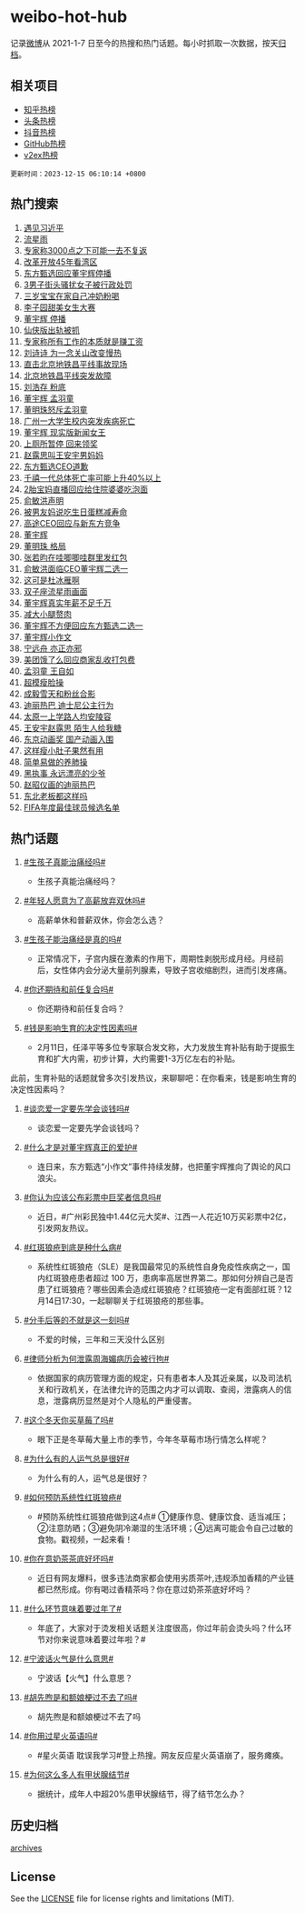 # weibo-hot-hub

记录[微博](https://www.weibo.com)从 2021-1-7 日至今的热搜和热门话题。每小时抓取一次数据，按天[归档](archives)。

## 相关项目

- [知乎热榜](https://github.com/lonnyzhang423/zhihu-hot-hub)
- [头条热榜](https://github.com/lonnyzhang423/toutiao-hot-hub)
- [抖音热榜](https://github.com/lonnyzhang423/douyin-hot-hub)
- [GitHub热榜](https://github.com/lonnyzhang423/github-hot-hub)
- [v2ex热榜](https://github.com/lonnyzhang423/v2ex-hot-hub)


`更新时间：2023-12-15 06:10:14 +0800`

## 热门搜索

1. [遇见习近平](https://m.weibo.cn/search?containerid=100103type%3D1%26t%3D10%26q%3D%23%E9%81%87%E8%A7%81%E4%B9%A0%E8%BF%91%E5%B9%B3%23&stream_entry_id=51&isnewpage=1&extparam=seat%3D1%26dgr%3D0%26q%3D%2523%25E9%2581%2587%25E8%25A7%2581%25E4%25B9%25A0%25E8%25BF%2591%25E5%25B9%25B3%2523%26filter_type%3Drealtimehot%26c_type%3D51%26pos%3D0%26cate%3D10103%26stream_entry_id%3D51%26display_time%3D1702591812%26pre_seqid%3D1702591812713016535214)
1. [流星雨](https://m.weibo.cn/search?containerid=100103type%3D1%26t%3D10%26q%3D%E6%B5%81%E6%98%9F%E9%9B%A8&stream_entry_id=31&isnewpage=1&extparam=seat%3D1%26filter_type%3Drealtimehot%26c_type%3D31%26band_rank%3D1%26cate%3D5001%26realpos%3D1%26flag%3D16%26dgr%3D0%26pos%3D0%26q%3D%25E6%25B5%2581%25E6%2598%259F%25E9%259B%25A8%26lcate%3D5001%26stream_entry_id%3D31%26display_time%3D1702591812%26pre_seqid%3D1702591812713016535214)
1. [专家称3000点之下可能一去不复返](https://m.weibo.cn/search?containerid=100103type%3D1%26t%3D10%26q%3D%23%E4%B8%93%E5%AE%B6%E7%A7%B03000%E7%82%B9%E4%B9%8B%E4%B8%8B%E5%8F%AF%E8%83%BD%E4%B8%80%E5%8E%BB%E4%B8%8D%E5%A4%8D%E8%BF%94%23&stream_entry_id=31&isnewpage=1&extparam=seat%3D1%26filter_type%3Drealtimehot%26c_type%3D31%26band_rank%3D2%26cate%3D5001%26realpos%3D2%26flag%3D2%26dgr%3D0%26pos%3D1%26q%3D%2523%25E4%25B8%2593%25E5%25AE%25B6%25E7%25A7%25B03000%25E7%2582%25B9%25E4%25B9%258B%25E4%25B8%258B%25E5%258F%25AF%25E8%2583%25BD%25E4%25B8%2580%25E5%258E%25BB%25E4%25B8%258D%25E5%25A4%258D%25E8%25BF%2594%2523%26lcate%3D5001%26stream_entry_id%3D31%26display_time%3D1702591812%26pre_seqid%3D1702591812713016535214)
1. [改革开放45年看湾区](https://m.weibo.cn/search?containerid=100103type%3D1%26t%3D10%26q%3D%23%E6%94%B9%E9%9D%A9%E5%BC%80%E6%94%BE45%E5%B9%B4%E7%9C%8B%E6%B9%BE%E5%8C%BA%23&stream_entry_id=31&isnewpage=1&extparam=seat%3D1%26filter_type%3Drealtimehot%26c_type%3D31%26band_rank%3D3%26cate%3D5001%26realpos%3D3%26flag%3D0%26dgr%3D0%26pos%3D2%26q%3D%2523%25E6%2594%25B9%25E9%259D%25A9%25E5%25BC%2580%25E6%2594%25BE45%25E5%25B9%25B4%25E7%259C%258B%25E6%25B9%25BE%25E5%258C%25BA%2523%26lcate%3D5001%26stream_entry_id%3D31%26display_time%3D1702591812%26pre_seqid%3D1702591812713016535214)
1. [东方甄选回应董宇辉停播](https://m.weibo.cn/search?containerid=100103type%3D1%26t%3D10%26q%3D%23%E4%B8%9C%E6%96%B9%E7%94%84%E9%80%89%E5%9B%9E%E5%BA%94%E8%91%A3%E5%AE%87%E8%BE%89%E5%81%9C%E6%92%AD%23&stream_entry_id=31&isnewpage=1&extparam=seat%3D1%26filter_type%3Drealtimehot%26c_type%3D31%26band_rank%3D4%26cate%3D5001%26realpos%3D4%26flag%3D2%26dgr%3D0%26pos%3D3%26q%3D%2523%25E4%25B8%259C%25E6%2596%25B9%25E7%2594%2584%25E9%2580%2589%25E5%259B%259E%25E5%25BA%2594%25E8%2591%25A3%25E5%25AE%2587%25E8%25BE%2589%25E5%2581%259C%25E6%2592%25AD%2523%26lcate%3D5001%26stream_entry_id%3D31%26display_time%3D1702591812%26pre_seqid%3D1702591812713016535214)
1. [3男子街头骚扰女子被行政处罚](https://m.weibo.cn/search?containerid=100103type%3D1%26t%3D10%26q%3D%233%E7%94%B7%E5%AD%90%E8%A1%97%E5%A4%B4%E9%AA%9A%E6%89%B0%E5%A5%B3%E5%AD%90%E8%A2%AB%E8%A1%8C%E6%94%BF%E5%A4%84%E7%BD%9A%23&stream_entry_id=31&isnewpage=1&extparam=seat%3D1%26filter_type%3Drealtimehot%26c_type%3D31%26band_rank%3D5%26cate%3D5001%26realpos%3D5%26flag%3D0%26dgr%3D0%26pos%3D4%26q%3D%25233%25E7%2594%25B7%25E5%25AD%2590%25E8%25A1%2597%25E5%25A4%25B4%25E9%25AA%259A%25E6%2589%25B0%25E5%25A5%25B3%25E5%25AD%2590%25E8%25A2%25AB%25E8%25A1%258C%25E6%2594%25BF%25E5%25A4%2584%25E7%25BD%259A%2523%26lcate%3D5001%26stream_entry_id%3D31%26display_time%3D1702591812%26pre_seqid%3D1702591812713016535214)
1. [三岁宝宝在家自己冲奶粉喝](https://m.weibo.cn/search?containerid=100103type%3D1%26t%3D10%26q%3D%23%E4%B8%89%E5%B2%81%E5%AE%9D%E5%AE%9D%E5%9C%A8%E5%AE%B6%E8%87%AA%E5%B7%B1%E5%86%B2%E5%A5%B6%E7%B2%89%E5%96%9D%23&stream_entry_id=31&isnewpage=1&extparam=seat%3D1%26filter_type%3Drealtimehot%26c_type%3D31%26band_rank%3D6%26cate%3D5001%26realpos%3D6%26flag%3D32768%26dgr%3D0%26pos%3D5%26q%3D%2523%25E4%25B8%2589%25E5%25B2%2581%25E5%25AE%259D%25E5%25AE%259D%25E5%259C%25A8%25E5%25AE%25B6%25E8%2587%25AA%25E5%25B7%25B1%25E5%2586%25B2%25E5%25A5%25B6%25E7%25B2%2589%25E5%2596%259D%2523%26lcate%3D5001%26stream_entry_id%3D31%26display_time%3D1702591812%26pre_seqid%3D1702591812713016535214)
1. [李子园甜美女生大赛](https://m.weibo.cn/search?containerid=100103type%3D1%26t%3D10%26q%3D%23%E6%9D%8E%E5%AD%90%E5%9B%AD%E7%94%9C%E7%BE%8E%E5%A5%B3%E7%94%9F%E5%A4%A7%E8%B5%9B%23&stream_entry_id=31&isnewpage=1&extparam=seat%3D1%26filter_type%3Drealtimehot%26c_type%3D31%26band_rank%3D7%26cate%3D5001%26adid%3D214383%26is_ad_pos%3D1%26pos%3D6%26dgr%3D0%26q%3D%2523%25E6%259D%258E%25E5%25AD%2590%25E5%259B%25AD%25E7%2594%259C%25E7%25BE%258E%25E5%25A5%25B3%25E7%2594%259F%25E5%25A4%25A7%25E8%25B5%259B%2523%26topic_ad%3D1%26lcate%3D5001%26stream_entry_id%3D31%26display_time%3D1702591812%26pre_seqid%3D1702591812713016535214)
1. [董宇辉 停播](https://m.weibo.cn/search?containerid=100103type%3D1%26t%3D10%26q%3D%E8%91%A3%E5%AE%87%E8%BE%89+%E5%81%9C%E6%92%AD&stream_entry_id=31&isnewpage=1&extparam=seat%3D1%26filter_type%3Drealtimehot%26c_type%3D31%26band_rank%3D7%26cate%3D5001%26realpos%3D7%26flag%3D16%26dgr%3D0%26pos%3D7%26q%3D%25E8%2591%25A3%25E5%25AE%2587%25E8%25BE%2589%2520%25E5%2581%259C%25E6%2592%25AD%26lcate%3D5001%26stream_entry_id%3D31%26display_time%3D1702591812%26pre_seqid%3D1702591812713016535214)
1. [仙侠版出轨被抓](https://m.weibo.cn/search?containerid=100103type%3D1%26t%3D10%26q%3D%E4%BB%99%E4%BE%A0%E7%89%88%E5%87%BA%E8%BD%A8%E8%A2%AB%E6%8A%93&stream_entry_id=31&isnewpage=1&extparam=seat%3D1%26filter_type%3Drealtimehot%26c_type%3D31%26band_rank%3D8%26cate%3D5001%26realpos%3D8%26flag%3D2%26dgr%3D0%26pos%3D8%26q%3D%25E4%25BB%2599%25E4%25BE%25A0%25E7%2589%2588%25E5%2587%25BA%25E8%25BD%25A8%25E8%25A2%25AB%25E6%258A%2593%26lcate%3D5001%26stream_entry_id%3D31%26display_time%3D1702591812%26pre_seqid%3D1702591812713016535214)
1. [专家称所有工作的本质就是赚工资](https://m.weibo.cn/search?containerid=100103type%3D1%26t%3D10%26q%3D%23%E4%B8%93%E5%AE%B6%E7%A7%B0%E6%89%80%E6%9C%89%E5%B7%A5%E4%BD%9C%E7%9A%84%E6%9C%AC%E8%B4%A8%E5%B0%B1%E6%98%AF%E8%B5%9A%E5%B7%A5%E8%B5%84%23&stream_entry_id=31&isnewpage=1&extparam=seat%3D1%26filter_type%3Drealtimehot%26c_type%3D31%26band_rank%3D9%26cate%3D5001%26realpos%3D9%26flag%3D0%26dgr%3D0%26pos%3D9%26q%3D%2523%25E4%25B8%2593%25E5%25AE%25B6%25E7%25A7%25B0%25E6%2589%2580%25E6%259C%2589%25E5%25B7%25A5%25E4%25BD%259C%25E7%259A%2584%25E6%259C%25AC%25E8%25B4%25A8%25E5%25B0%25B1%25E6%2598%25AF%25E8%25B5%259A%25E5%25B7%25A5%25E8%25B5%2584%2523%26lcate%3D5001%26stream_entry_id%3D31%26display_time%3D1702591812%26pre_seqid%3D1702591812713016535214)
1. [刘诗诗 为一念关山改变慢热](https://m.weibo.cn/search?containerid=100103type%3D1%26t%3D10%26q%3D%E5%88%98%E8%AF%97%E8%AF%97+%E4%B8%BA%E4%B8%80%E5%BF%B5%E5%85%B3%E5%B1%B1%E6%94%B9%E5%8F%98%E6%85%A2%E7%83%AD&stream_entry_id=31&isnewpage=1&extparam=seat%3D1%26filter_type%3Drealtimehot%26c_type%3D31%26band_rank%3D10%26cate%3D5001%26realpos%3D10%26flag%3D0%26dgr%3D0%26pos%3D10%26q%3D%25E5%2588%2598%25E8%25AF%2597%25E8%25AF%2597%2520%25E4%25B8%25BA%25E4%25B8%2580%25E5%25BF%25B5%25E5%2585%25B3%25E5%25B1%25B1%25E6%2594%25B9%25E5%258F%2598%25E6%2585%25A2%25E7%2583%25AD%26lcate%3D5001%26stream_entry_id%3D31%26display_time%3D1702591812%26pre_seqid%3D1702591812713016535214)
1. [直击北京地铁昌平线事故现场](https://m.weibo.cn/search?containerid=100103type%3D1%26t%3D10%26q%3D%23%E7%9B%B4%E5%87%BB%E5%8C%97%E4%BA%AC%E5%9C%B0%E9%93%81%E6%98%8C%E5%B9%B3%E7%BA%BF%E4%BA%8B%E6%95%85%E7%8E%B0%E5%9C%BA%23&stream_entry_id=31&isnewpage=1&extparam=seat%3D1%26filter_type%3Drealtimehot%26c_type%3D31%26band_rank%3D11%26cate%3D5001%26realpos%3D11%26flag%3D2%26dgr%3D0%26pos%3D11%26q%3D%2523%25E7%259B%25B4%25E5%2587%25BB%25E5%258C%2597%25E4%25BA%25AC%25E5%259C%25B0%25E9%2593%2581%25E6%2598%258C%25E5%25B9%25B3%25E7%25BA%25BF%25E4%25BA%258B%25E6%2595%2585%25E7%258E%25B0%25E5%259C%25BA%2523%26lcate%3D5001%26stream_entry_id%3D31%26display_time%3D1702591812%26pre_seqid%3D1702591812713016535214)
1. [北京地铁昌平线突发故障](https://m.weibo.cn/search?containerid=100103type%3D1%26t%3D10%26q%3D%23%E5%8C%97%E4%BA%AC%E5%9C%B0%E9%93%81%E6%98%8C%E5%B9%B3%E7%BA%BF%E7%AA%81%E5%8F%91%E6%95%85%E9%9A%9C%23&stream_entry_id=31&isnewpage=1&extparam=seat%3D1%26filter_type%3Drealtimehot%26c_type%3D31%26band_rank%3D12%26cate%3D5001%26realpos%3D12%26flag%3D0%26dgr%3D0%26pos%3D12%26q%3D%2523%25E5%258C%2597%25E4%25BA%25AC%25E5%259C%25B0%25E9%2593%2581%25E6%2598%258C%25E5%25B9%25B3%25E7%25BA%25BF%25E7%25AA%2581%25E5%258F%2591%25E6%2595%2585%25E9%259A%259C%2523%26lcate%3D5001%26stream_entry_id%3D31%26display_time%3D1702591812%26pre_seqid%3D1702591812713016535214)
1. [刘浩存 粉底](https://m.weibo.cn/search?containerid=100103type%3D1%26t%3D10%26q%3D%E5%88%98%E6%B5%A9%E5%AD%98+%E7%B2%89%E5%BA%95&stream_entry_id=31&isnewpage=1&extparam=seat%3D1%26filter_type%3Drealtimehot%26c_type%3D31%26band_rank%3D13%26cate%3D5001%26realpos%3D13%26flag%3D2%26dgr%3D0%26pos%3D13%26q%3D%25E5%2588%2598%25E6%25B5%25A9%25E5%25AD%2598%2520%25E7%25B2%2589%25E5%25BA%2595%26lcate%3D5001%26stream_entry_id%3D31%26display_time%3D1702591812%26pre_seqid%3D1702591812713016535214)
1. [董宇辉 孟羽童](https://m.weibo.cn/search?containerid=100103type%3D1%26t%3D10%26q%3D%E8%91%A3%E5%AE%87%E8%BE%89+%E5%AD%9F%E7%BE%BD%E7%AB%A5&stream_entry_id=31&isnewpage=1&extparam=seat%3D1%26filter_type%3Drealtimehot%26c_type%3D31%26band_rank%3D14%26cate%3D5001%26realpos%3D14%26flag%3D2%26dgr%3D0%26pos%3D14%26q%3D%25E8%2591%25A3%25E5%25AE%2587%25E8%25BE%2589%2520%25E5%25AD%259F%25E7%25BE%25BD%25E7%25AB%25A5%26lcate%3D5001%26stream_entry_id%3D31%26display_time%3D1702591812%26pre_seqid%3D1702591812713016535214)
1. [董明珠怒斥孟羽童](https://m.weibo.cn/search?containerid=100103type%3D1%26t%3D10%26q%3D%23%E8%91%A3%E6%98%8E%E7%8F%A0%E6%80%92%E6%96%A5%E5%AD%9F%E7%BE%BD%E7%AB%A5%23&stream_entry_id=31&isnewpage=1&extparam=seat%3D1%26filter_type%3Drealtimehot%26c_type%3D31%26band_rank%3D15%26cate%3D5001%26realpos%3D15%26flag%3D0%26dgr%3D0%26pos%3D15%26q%3D%2523%25E8%2591%25A3%25E6%2598%258E%25E7%258F%25A0%25E6%2580%2592%25E6%2596%25A5%25E5%25AD%259F%25E7%25BE%25BD%25E7%25AB%25A5%2523%26lcate%3D5001%26stream_entry_id%3D31%26display_time%3D1702591812%26pre_seqid%3D1702591812713016535214)
1. [广州一大学生校内突发疾病死亡](https://m.weibo.cn/search?containerid=100103type%3D1%26t%3D10%26q%3D%23%E5%B9%BF%E5%B7%9E%E4%B8%80%E5%A4%A7%E5%AD%A6%E7%94%9F%E6%A0%A1%E5%86%85%E7%AA%81%E5%8F%91%E7%96%BE%E7%97%85%E6%AD%BB%E4%BA%A1%23&stream_entry_id=31&isnewpage=1&extparam=seat%3D1%26filter_type%3Drealtimehot%26c_type%3D31%26band_rank%3D16%26cate%3D5001%26realpos%3D16%26flag%3D2%26dgr%3D0%26pos%3D16%26q%3D%2523%25E5%25B9%25BF%25E5%25B7%259E%25E4%25B8%2580%25E5%25A4%25A7%25E5%25AD%25A6%25E7%2594%259F%25E6%25A0%25A1%25E5%2586%2585%25E7%25AA%2581%25E5%258F%2591%25E7%2596%25BE%25E7%2597%2585%25E6%25AD%25BB%25E4%25BA%25A1%2523%26lcate%3D5001%26stream_entry_id%3D31%26display_time%3D1702591812%26pre_seqid%3D1702591812713016535214)
1. [董宇辉 现实版新闻女王](https://m.weibo.cn/search?containerid=100103type%3D1%26t%3D10%26q%3D%E8%91%A3%E5%AE%87%E8%BE%89+%E7%8E%B0%E5%AE%9E%E7%89%88%E6%96%B0%E9%97%BB%E5%A5%B3%E7%8E%8B&stream_entry_id=31&isnewpage=1&extparam=seat%3D1%26filter_type%3Drealtimehot%26c_type%3D31%26band_rank%3D17%26cate%3D5001%26realpos%3D17%26flag%3D2%26dgr%3D0%26pos%3D17%26q%3D%25E8%2591%25A3%25E5%25AE%2587%25E8%25BE%2589%2520%25E7%258E%25B0%25E5%25AE%259E%25E7%2589%2588%25E6%2596%25B0%25E9%2597%25BB%25E5%25A5%25B3%25E7%258E%258B%26lcate%3D5001%26stream_entry_id%3D31%26display_time%3D1702591812%26pre_seqid%3D1702591812713016535214)
1. [上厕所暂停 回来领奖](https://m.weibo.cn/search?containerid=100103type%3D1%26t%3D10%26q%3D%E4%B8%8A%E5%8E%95%E6%89%80%E6%9A%82%E5%81%9C+%E5%9B%9E%E6%9D%A5%E9%A2%86%E5%A5%96&stream_entry_id=31&isnewpage=1&extparam=seat%3D1%26filter_type%3Drealtimehot%26c_type%3D31%26band_rank%3D18%26cate%3D5001%26realpos%3D18%26flag%3D0%26dgr%3D0%26pos%3D18%26q%3D%25E4%25B8%258A%25E5%258E%2595%25E6%2589%2580%25E6%259A%2582%25E5%2581%259C%2520%25E5%259B%259E%25E6%259D%25A5%25E9%25A2%2586%25E5%25A5%2596%26lcate%3D5001%26stream_entry_id%3D31%26display_time%3D1702591812%26pre_seqid%3D1702591812713016535214)
1. [赵露思叫王安宇男妈妈](https://m.weibo.cn/search?containerid=100103type%3D1%26t%3D10%26q%3D%23%E8%B5%B5%E9%9C%B2%E6%80%9D%E5%8F%AB%E7%8E%8B%E5%AE%89%E5%AE%87%E7%94%B7%E5%A6%88%E5%A6%88%23&stream_entry_id=31&isnewpage=1&extparam=seat%3D1%26filter_type%3Drealtimehot%26c_type%3D31%26band_rank%3D19%26cate%3D5001%26realpos%3D19%26flag%3D2%26dgr%3D0%26pos%3D19%26q%3D%2523%25E8%25B5%25B5%25E9%259C%25B2%25E6%2580%259D%25E5%258F%25AB%25E7%258E%258B%25E5%25AE%2589%25E5%25AE%2587%25E7%2594%25B7%25E5%25A6%2588%25E5%25A6%2588%2523%26lcate%3D5001%26stream_entry_id%3D31%26display_time%3D1702591812%26pre_seqid%3D1702591812713016535214)
1. [东方甄选CEO道歉](https://m.weibo.cn/search?containerid=100103type%3D1%26t%3D10%26q%3D%23%E4%B8%9C%E6%96%B9%E7%94%84%E9%80%89CEO%E9%81%93%E6%AD%89%23&stream_entry_id=31&isnewpage=1&extparam=seat%3D1%26filter_type%3Drealtimehot%26c_type%3D31%26band_rank%3D20%26cate%3D5001%26realpos%3D20%26flag%3D0%26dgr%3D0%26pos%3D20%26q%3D%2523%25E4%25B8%259C%25E6%2596%25B9%25E7%2594%2584%25E9%2580%2589CEO%25E9%2581%2593%25E6%25AD%2589%2523%26lcate%3D5001%26stream_entry_id%3D31%26display_time%3D1702591812%26pre_seqid%3D1702591812713016535214)
1. [千禧一代总体死亡率可能上升40%以上](https://m.weibo.cn/search?containerid=100103type%3D1%26t%3D10%26q%3D%23%E5%8D%83%E7%A6%A7%E4%B8%80%E4%BB%A3%E6%80%BB%E4%BD%93%E6%AD%BB%E4%BA%A1%E7%8E%87%E5%8F%AF%E8%83%BD%E4%B8%8A%E5%8D%8740%25%E4%BB%A5%E4%B8%8A%23&stream_entry_id=31&isnewpage=1&extparam=seat%3D1%26filter_type%3Drealtimehot%26c_type%3D31%26band_rank%3D21%26cate%3D5001%26realpos%3D21%26flag%3D0%26dgr%3D0%26pos%3D21%26q%3D%2523%25E5%258D%2583%25E7%25A6%25A7%25E4%25B8%2580%25E4%25BB%25A3%25E6%2580%25BB%25E4%25BD%2593%25E6%25AD%25BB%25E4%25BA%25A1%25E7%258E%2587%25E5%258F%25AF%25E8%2583%25BD%25E4%25B8%258A%25E5%258D%258740%2525%25E4%25BB%25A5%25E4%25B8%258A%2523%26lcate%3D5001%26stream_entry_id%3D31%26display_time%3D1702591812%26pre_seqid%3D1702591812713016535214)
1. [2胎宝妈直播回应给住院婆婆吃泡面](https://m.weibo.cn/search?containerid=100103type%3D1%26t%3D10%26q%3D%232%E8%83%8E%E5%AE%9D%E5%A6%88%E7%9B%B4%E6%92%AD%E5%9B%9E%E5%BA%94%E7%BB%99%E4%BD%8F%E9%99%A2%E5%A9%86%E5%A9%86%E5%90%83%E6%B3%A1%E9%9D%A2%23&stream_entry_id=31&isnewpage=1&extparam=seat%3D1%26filter_type%3Drealtimehot%26c_type%3D31%26band_rank%3D22%26cate%3D5001%26realpos%3D22%26flag%3D0%26dgr%3D0%26pos%3D22%26q%3D%25232%25E8%2583%258E%25E5%25AE%259D%25E5%25A6%2588%25E7%259B%25B4%25E6%2592%25AD%25E5%259B%259E%25E5%25BA%2594%25E7%25BB%2599%25E4%25BD%258F%25E9%2599%25A2%25E5%25A9%2586%25E5%25A9%2586%25E5%2590%2583%25E6%25B3%25A1%25E9%259D%25A2%2523%26lcate%3D5001%26stream_entry_id%3D31%26display_time%3D1702591812%26pre_seqid%3D1702591812713016535214)
1. [俞敏洪声明](https://m.weibo.cn/search?containerid=100103type%3D1%26t%3D10%26q%3D%23%E4%BF%9E%E6%95%8F%E6%B4%AA%E5%A3%B0%E6%98%8E%23&stream_entry_id=31&isnewpage=1&extparam=seat%3D1%26filter_type%3Drealtimehot%26c_type%3D31%26band_rank%3D23%26cate%3D5001%26realpos%3D23%26flag%3D0%26dgr%3D0%26pos%3D23%26q%3D%2523%25E4%25BF%259E%25E6%2595%258F%25E6%25B4%25AA%25E5%25A3%25B0%25E6%2598%258E%2523%26lcate%3D5001%26stream_entry_id%3D31%26display_time%3D1702591812%26pre_seqid%3D1702591812713016535214)
1. [被男友妈说吃生日蛋糕减寿命](https://m.weibo.cn/search?containerid=100103type%3D1%26t%3D10%26q%3D%23%E8%A2%AB%E7%94%B7%E5%8F%8B%E5%A6%88%E8%AF%B4%E5%90%83%E7%94%9F%E6%97%A5%E8%9B%8B%E7%B3%95%E5%87%8F%E5%AF%BF%E5%91%BD%23&stream_entry_id=31&isnewpage=1&extparam=seat%3D1%26filter_type%3Drealtimehot%26c_type%3D31%26band_rank%3D24%26cate%3D5001%26realpos%3D24%26flag%3D1%26dgr%3D0%26pos%3D24%26q%3D%2523%25E8%25A2%25AB%25E7%2594%25B7%25E5%258F%258B%25E5%25A6%2588%25E8%25AF%25B4%25E5%2590%2583%25E7%2594%259F%25E6%2597%25A5%25E8%259B%258B%25E7%25B3%2595%25E5%2587%258F%25E5%25AF%25BF%25E5%2591%25BD%2523%26lcate%3D5001%26stream_entry_id%3D31%26display_time%3D1702591812%26pre_seqid%3D1702591812713016535214)
1. [高途CEO回应与新东方竞争](https://m.weibo.cn/search?containerid=100103type%3D1%26t%3D10%26q%3D%23%E9%AB%98%E9%80%94CEO%E5%9B%9E%E5%BA%94%E4%B8%8E%E6%96%B0%E4%B8%9C%E6%96%B9%E7%AB%9E%E4%BA%89%23&stream_entry_id=31&isnewpage=1&extparam=seat%3D1%26filter_type%3Drealtimehot%26c_type%3D31%26band_rank%3D25%26cate%3D5001%26realpos%3D25%26flag%3D0%26dgr%3D0%26pos%3D25%26q%3D%2523%25E9%25AB%2598%25E9%2580%2594CEO%25E5%259B%259E%25E5%25BA%2594%25E4%25B8%258E%25E6%2596%25B0%25E4%25B8%259C%25E6%2596%25B9%25E7%25AB%259E%25E4%25BA%2589%2523%26lcate%3D5001%26stream_entry_id%3D31%26display_time%3D1702591812%26pre_seqid%3D1702591812713016535214)
1. [董宇辉](https://m.weibo.cn/search?containerid=100103type%3D1%26t%3D10%26q%3D%E8%91%A3%E5%AE%87%E8%BE%89&stream_entry_id=31&isnewpage=1&extparam=seat%3D1%26filter_type%3Drealtimehot%26c_type%3D31%26band_rank%3D26%26cate%3D5001%26realpos%3D26%26flag%3D0%26dgr%3D0%26pos%3D26%26q%3D%25E8%2591%25A3%25E5%25AE%2587%25E8%25BE%2589%26lcate%3D5001%26stream_entry_id%3D31%26display_time%3D1702591812%26pre_seqid%3D1702591812713016535214)
1. [董明珠 格局](https://m.weibo.cn/search?containerid=100103type%3D1%26t%3D10%26q%3D%E8%91%A3%E6%98%8E%E7%8F%A0+%E6%A0%BC%E5%B1%80&stream_entry_id=31&isnewpage=1&extparam=seat%3D1%26filter_type%3Drealtimehot%26c_type%3D31%26band_rank%3D27%26cate%3D5001%26realpos%3D27%26flag%3D0%26dgr%3D0%26pos%3D27%26q%3D%25E8%2591%25A3%25E6%2598%258E%25E7%258F%25A0%2520%25E6%25A0%25BC%25E5%25B1%2580%26lcate%3D5001%26stream_entry_id%3D31%26display_time%3D1702591812%26pre_seqid%3D1702591812713016535214)
1. [张若昀在哇唧唧哇群里发红包](https://m.weibo.cn/search?containerid=100103type%3D1%26t%3D10%26q%3D%23%E5%BC%A0%E8%8B%A5%E6%98%80%E5%9C%A8%E5%93%87%E5%94%A7%E5%94%A7%E5%93%87%E7%BE%A4%E9%87%8C%E5%8F%91%E7%BA%A2%E5%8C%85%23&stream_entry_id=31&isnewpage=1&extparam=seat%3D1%26filter_type%3Drealtimehot%26c_type%3D31%26band_rank%3D28%26cate%3D5001%26realpos%3D28%26flag%3D0%26dgr%3D0%26pos%3D28%26q%3D%2523%25E5%25BC%25A0%25E8%258B%25A5%25E6%2598%2580%25E5%259C%25A8%25E5%2593%2587%25E5%2594%25A7%25E5%2594%25A7%25E5%2593%2587%25E7%25BE%25A4%25E9%2587%258C%25E5%258F%2591%25E7%25BA%25A2%25E5%258C%2585%2523%26lcate%3D5001%26stream_entry_id%3D31%26display_time%3D1702591812%26pre_seqid%3D1702591812713016535214)
1. [俞敏洪面临CEO董宇辉二选一](https://m.weibo.cn/search?containerid=100103type%3D1%26t%3D10%26q%3D%23%E4%BF%9E%E6%95%8F%E6%B4%AA%E9%9D%A2%E4%B8%B4CEO%E8%91%A3%E5%AE%87%E8%BE%89%E4%BA%8C%E9%80%89%E4%B8%80%23&stream_entry_id=31&isnewpage=1&extparam=seat%3D1%26filter_type%3Drealtimehot%26c_type%3D31%26band_rank%3D29%26cate%3D5001%26realpos%3D29%26flag%3D0%26dgr%3D0%26pos%3D29%26q%3D%2523%25E4%25BF%259E%25E6%2595%258F%25E6%25B4%25AA%25E9%259D%25A2%25E4%25B8%25B4CEO%25E8%2591%25A3%25E5%25AE%2587%25E8%25BE%2589%25E4%25BA%258C%25E9%2580%2589%25E4%25B8%2580%2523%26lcate%3D5001%26stream_entry_id%3D31%26display_time%3D1702591812%26pre_seqid%3D1702591812713016535214)
1. [这可是杜冰雁啊](https://m.weibo.cn/search?containerid=100103type%3D1%26t%3D10%26q%3D%E8%BF%99%E5%8F%AF%E6%98%AF%E6%9D%9C%E5%86%B0%E9%9B%81%E5%95%8A&stream_entry_id=31&isnewpage=1&extparam=seat%3D1%26filter_type%3Drealtimehot%26c_type%3D31%26band_rank%3D30%26cate%3D5001%26realpos%3D30%26flag%3D0%26dgr%3D0%26pos%3D30%26q%3D%25E8%25BF%2599%25E5%258F%25AF%25E6%2598%25AF%25E6%259D%259C%25E5%2586%25B0%25E9%259B%2581%25E5%2595%258A%26lcate%3D5001%26stream_entry_id%3D31%26display_time%3D1702591812%26pre_seqid%3D1702591812713016535214)
1. [双子座流星雨画面](https://m.weibo.cn/search?containerid=100103type%3D1%26t%3D10%26q%3D%23%E5%8F%8C%E5%AD%90%E5%BA%A7%E6%B5%81%E6%98%9F%E9%9B%A8%E7%94%BB%E9%9D%A2%23&stream_entry_id=31&isnewpage=1&extparam=seat%3D1%26filter_type%3Drealtimehot%26c_type%3D31%26band_rank%3D31%26cate%3D5001%26realpos%3D31%26flag%3D32768%26dgr%3D0%26pos%3D31%26q%3D%2523%25E5%258F%258C%25E5%25AD%2590%25E5%25BA%25A7%25E6%25B5%2581%25E6%2598%259F%25E9%259B%25A8%25E7%2594%25BB%25E9%259D%25A2%2523%26lcate%3D5001%26stream_entry_id%3D31%26display_time%3D1702591812%26pre_seqid%3D1702591812713016535214)
1. [董宇辉真实年薪不足千万](https://m.weibo.cn/search?containerid=100103type%3D1%26t%3D10%26q%3D%23%E8%91%A3%E5%AE%87%E8%BE%89%E7%9C%9F%E5%AE%9E%E5%B9%B4%E8%96%AA%E4%B8%8D%E8%B6%B3%E5%8D%83%E4%B8%87%23&stream_entry_id=31&isnewpage=1&extparam=seat%3D1%26filter_type%3Drealtimehot%26c_type%3D31%26band_rank%3D32%26cate%3D5001%26realpos%3D32%26flag%3D0%26dgr%3D0%26pos%3D32%26q%3D%2523%25E8%2591%25A3%25E5%25AE%2587%25E8%25BE%2589%25E7%259C%259F%25E5%25AE%259E%25E5%25B9%25B4%25E8%2596%25AA%25E4%25B8%258D%25E8%25B6%25B3%25E5%258D%2583%25E4%25B8%2587%2523%26lcate%3D5001%26stream_entry_id%3D31%26display_time%3D1702591812%26pre_seqid%3D1702591812713016535214)
1. [减大小腿赘肉](https://m.weibo.cn/search?containerid=100103type%3D1%26t%3D10%26q%3D%E5%87%8F%E5%A4%A7%E5%B0%8F%E8%85%BF%E8%B5%98%E8%82%89&stream_entry_id=31&isnewpage=1&extparam=seat%3D1%26filter_type%3Drealtimehot%26c_type%3D31%26band_rank%3D33%26cate%3D5001%26realpos%3D33%26flag%3D0%26dgr%3D0%26pos%3D33%26q%3D%25E5%2587%258F%25E5%25A4%25A7%25E5%25B0%258F%25E8%2585%25BF%25E8%25B5%2598%25E8%2582%2589%26lcate%3D5001%26stream_entry_id%3D31%26display_time%3D1702591812%26pre_seqid%3D1702591812713016535214)
1. [董宇辉不方便回应东方甄选二选一](https://m.weibo.cn/search?containerid=100103type%3D1%26t%3D10%26q%3D%23%E8%91%A3%E5%AE%87%E8%BE%89%E4%B8%8D%E6%96%B9%E4%BE%BF%E5%9B%9E%E5%BA%94%E4%B8%9C%E6%96%B9%E7%94%84%E9%80%89%E4%BA%8C%E9%80%89%E4%B8%80%23&stream_entry_id=31&isnewpage=1&extparam=seat%3D1%26filter_type%3Drealtimehot%26c_type%3D31%26band_rank%3D34%26cate%3D5001%26realpos%3D34%26flag%3D0%26dgr%3D0%26pos%3D34%26q%3D%2523%25E8%2591%25A3%25E5%25AE%2587%25E8%25BE%2589%25E4%25B8%258D%25E6%2596%25B9%25E4%25BE%25BF%25E5%259B%259E%25E5%25BA%2594%25E4%25B8%259C%25E6%2596%25B9%25E7%2594%2584%25E9%2580%2589%25E4%25BA%258C%25E9%2580%2589%25E4%25B8%2580%2523%26lcate%3D5001%26stream_entry_id%3D31%26display_time%3D1702591812%26pre_seqid%3D1702591812713016535214)
1. [董宇辉小作文](https://m.weibo.cn/search?containerid=100103type%3D1%26t%3D10%26q%3D%E8%91%A3%E5%AE%87%E8%BE%89%E5%B0%8F%E4%BD%9C%E6%96%87&stream_entry_id=31&isnewpage=1&extparam=seat%3D1%26filter_type%3Drealtimehot%26c_type%3D31%26band_rank%3D35%26cate%3D5001%26realpos%3D35%26flag%3D0%26dgr%3D0%26pos%3D35%26q%3D%25E8%2591%25A3%25E5%25AE%2587%25E8%25BE%2589%25E5%25B0%258F%25E4%25BD%259C%25E6%2596%2587%26lcate%3D5001%26stream_entry_id%3D31%26display_time%3D1702591812%26pre_seqid%3D1702591812713016535214)
1. [宁远舟 亦正亦邪](https://m.weibo.cn/search?containerid=100103type%3D1%26t%3D10%26q%3D%E5%AE%81%E8%BF%9C%E8%88%9F+%E4%BA%A6%E6%AD%A3%E4%BA%A6%E9%82%AA&stream_entry_id=31&isnewpage=1&extparam=seat%3D1%26filter_type%3Drealtimehot%26c_type%3D31%26band_rank%3D36%26cate%3D5001%26realpos%3D36%26flag%3D0%26dgr%3D0%26pos%3D36%26q%3D%25E5%25AE%2581%25E8%25BF%259C%25E8%2588%259F%2520%25E4%25BA%25A6%25E6%25AD%25A3%25E4%25BA%25A6%25E9%2582%25AA%26lcate%3D5001%26stream_entry_id%3D31%26display_time%3D1702591812%26pre_seqid%3D1702591812713016535214)
1. [美团饿了么回应商家乱收打包费](https://m.weibo.cn/search?containerid=100103type%3D1%26t%3D10%26q%3D%23%E7%BE%8E%E5%9B%A2%E9%A5%BF%E4%BA%86%E4%B9%88%E5%9B%9E%E5%BA%94%E5%95%86%E5%AE%B6%E4%B9%B1%E6%94%B6%E6%89%93%E5%8C%85%E8%B4%B9%23&stream_entry_id=31&isnewpage=1&extparam=seat%3D1%26filter_type%3Drealtimehot%26c_type%3D31%26band_rank%3D37%26cate%3D5001%26realpos%3D37%26flag%3D0%26dgr%3D0%26pos%3D37%26q%3D%2523%25E7%25BE%258E%25E5%259B%25A2%25E9%25A5%25BF%25E4%25BA%2586%25E4%25B9%2588%25E5%259B%259E%25E5%25BA%2594%25E5%2595%2586%25E5%25AE%25B6%25E4%25B9%25B1%25E6%2594%25B6%25E6%2589%2593%25E5%258C%2585%25E8%25B4%25B9%2523%26lcate%3D5001%26stream_entry_id%3D31%26display_time%3D1702591812%26pre_seqid%3D1702591812713016535214)
1. [孟羽童 王自如](https://m.weibo.cn/search?containerid=100103type%3D1%26t%3D10%26q%3D%E5%AD%9F%E7%BE%BD%E7%AB%A5+%E7%8E%8B%E8%87%AA%E5%A6%82&stream_entry_id=31&isnewpage=1&extparam=seat%3D1%26filter_type%3Drealtimehot%26c_type%3D31%26band_rank%3D38%26cate%3D5001%26realpos%3D38%26flag%3D0%26dgr%3D0%26pos%3D38%26q%3D%25E5%25AD%259F%25E7%25BE%25BD%25E7%25AB%25A5%2520%25E7%258E%258B%25E8%2587%25AA%25E5%25A6%2582%26lcate%3D5001%26stream_entry_id%3D31%26display_time%3D1702591812%26pre_seqid%3D1702591812713016535214)
1. [超模瘦脸操](https://m.weibo.cn/search?containerid=100103type%3D1%26t%3D10%26q%3D%E8%B6%85%E6%A8%A1%E7%98%A6%E8%84%B8%E6%93%8D&stream_entry_id=31&isnewpage=1&extparam=seat%3D1%26filter_type%3Drealtimehot%26c_type%3D31%26band_rank%3D39%26cate%3D5001%26realpos%3D39%26flag%3D1%26dgr%3D0%26pos%3D39%26q%3D%25E8%25B6%2585%25E6%25A8%25A1%25E7%2598%25A6%25E8%2584%25B8%25E6%2593%258D%26lcate%3D5001%26stream_entry_id%3D31%26display_time%3D1702591812%26pre_seqid%3D1702591812713016535214)
1. [成毅雪天和粉丝合影](https://m.weibo.cn/search?containerid=100103type%3D1%26t%3D10%26q%3D%23%E6%88%90%E6%AF%85%E9%9B%AA%E5%A4%A9%E5%92%8C%E7%B2%89%E4%B8%9D%E5%90%88%E5%BD%B1%23&stream_entry_id=31&isnewpage=1&extparam=seat%3D1%26filter_type%3Drealtimehot%26c_type%3D31%26band_rank%3D40%26cate%3D5001%26realpos%3D40%26flag%3D1%26dgr%3D0%26pos%3D40%26q%3D%2523%25E6%2588%2590%25E6%25AF%2585%25E9%259B%25AA%25E5%25A4%25A9%25E5%2592%258C%25E7%25B2%2589%25E4%25B8%259D%25E5%2590%2588%25E5%25BD%25B1%2523%26lcate%3D5001%26stream_entry_id%3D31%26display_time%3D1702591812%26pre_seqid%3D1702591812713016535214)
1. [迪丽热巴 迪士尼公主行为](https://m.weibo.cn/search?containerid=100103type%3D1%26t%3D10%26q%3D%E8%BF%AA%E4%B8%BD%E7%83%AD%E5%B7%B4+%E8%BF%AA%E5%A3%AB%E5%B0%BC%E5%85%AC%E4%B8%BB%E8%A1%8C%E4%B8%BA&stream_entry_id=31&isnewpage=1&extparam=seat%3D1%26filter_type%3Drealtimehot%26c_type%3D31%26band_rank%3D41%26cate%3D5001%26realpos%3D41%26flag%3D0%26dgr%3D0%26pos%3D41%26q%3D%25E8%25BF%25AA%25E4%25B8%25BD%25E7%2583%25AD%25E5%25B7%25B4%2520%25E8%25BF%25AA%25E5%25A3%25AB%25E5%25B0%25BC%25E5%2585%25AC%25E4%25B8%25BB%25E8%25A1%258C%25E4%25B8%25BA%26lcate%3D5001%26stream_entry_id%3D31%26display_time%3D1702591812%26pre_seqid%3D1702591812713016535214)
1. [太原一上学路人均安陵容](https://m.weibo.cn/search?containerid=100103type%3D1%26t%3D10%26q%3D%23%E5%A4%AA%E5%8E%9F%E4%B8%80%E4%B8%8A%E5%AD%A6%E8%B7%AF%E4%BA%BA%E5%9D%87%E5%AE%89%E9%99%B5%E5%AE%B9%23&stream_entry_id=31&isnewpage=1&extparam=seat%3D1%26filter_type%3Drealtimehot%26c_type%3D31%26band_rank%3D42%26cate%3D5001%26realpos%3D42%26flag%3D0%26dgr%3D0%26pos%3D42%26q%3D%2523%25E5%25A4%25AA%25E5%258E%259F%25E4%25B8%2580%25E4%25B8%258A%25E5%25AD%25A6%25E8%25B7%25AF%25E4%25BA%25BA%25E5%259D%2587%25E5%25AE%2589%25E9%2599%25B5%25E5%25AE%25B9%2523%26lcate%3D5001%26stream_entry_id%3D31%26display_time%3D1702591812%26pre_seqid%3D1702591812713016535214)
1. [王安宇赵露思 陌生人给我糖](https://m.weibo.cn/search?containerid=100103type%3D1%26t%3D10%26q%3D%E7%8E%8B%E5%AE%89%E5%AE%87%E8%B5%B5%E9%9C%B2%E6%80%9D+%E9%99%8C%E7%94%9F%E4%BA%BA%E7%BB%99%E6%88%91%E7%B3%96&stream_entry_id=31&isnewpage=1&extparam=seat%3D1%26filter_type%3Drealtimehot%26c_type%3D31%26band_rank%3D43%26cate%3D5001%26realpos%3D43%26flag%3D0%26dgr%3D0%26pos%3D43%26q%3D%25E7%258E%258B%25E5%25AE%2589%25E5%25AE%2587%25E8%25B5%25B5%25E9%259C%25B2%25E6%2580%259D%2520%25E9%2599%258C%25E7%2594%259F%25E4%25BA%25BA%25E7%25BB%2599%25E6%2588%2591%25E7%25B3%2596%26lcate%3D5001%26stream_entry_id%3D31%26display_time%3D1702591812%26pre_seqid%3D1702591812713016535214)
1. [东京动画奖 国产动画入围](https://m.weibo.cn/search?containerid=100103type%3D1%26t%3D10%26q%3D%E4%B8%9C%E4%BA%AC%E5%8A%A8%E7%94%BB%E5%A5%96+%E5%9B%BD%E4%BA%A7%E5%8A%A8%E7%94%BB%E5%85%A5%E5%9B%B4&stream_entry_id=31&isnewpage=1&extparam=seat%3D1%26filter_type%3Drealtimehot%26c_type%3D31%26band_rank%3D44%26cate%3D5001%26realpos%3D44%26flag%3D0%26dgr%3D0%26pos%3D44%26q%3D%25E4%25B8%259C%25E4%25BA%25AC%25E5%258A%25A8%25E7%2594%25BB%25E5%25A5%2596%2520%25E5%259B%25BD%25E4%25BA%25A7%25E5%258A%25A8%25E7%2594%25BB%25E5%2585%25A5%25E5%259B%25B4%26lcate%3D5001%26stream_entry_id%3D31%26display_time%3D1702591812%26pre_seqid%3D1702591812713016535214)
1. [这样瘦小肚子果然有用](https://m.weibo.cn/search?containerid=100103type%3D1%26t%3D10%26q%3D%E8%BF%99%E6%A0%B7%E7%98%A6%E5%B0%8F%E8%82%9A%E5%AD%90%E6%9E%9C%E7%84%B6%E6%9C%89%E7%94%A8&stream_entry_id=31&isnewpage=1&extparam=seat%3D1%26filter_type%3Drealtimehot%26c_type%3D31%26band_rank%3D45%26cate%3D5001%26realpos%3D45%26flag%3D0%26dgr%3D0%26pos%3D45%26q%3D%25E8%25BF%2599%25E6%25A0%25B7%25E7%2598%25A6%25E5%25B0%258F%25E8%2582%259A%25E5%25AD%2590%25E6%259E%259C%25E7%2584%25B6%25E6%259C%2589%25E7%2594%25A8%26lcate%3D5001%26stream_entry_id%3D31%26display_time%3D1702591812%26pre_seqid%3D1702591812713016535214)
1. [简单易做的养肺操](https://m.weibo.cn/search?containerid=100103type%3D1%26t%3D10%26q%3D%23%E7%AE%80%E5%8D%95%E6%98%93%E5%81%9A%E7%9A%84%E5%85%BB%E8%82%BA%E6%93%8D%23&stream_entry_id=31&isnewpage=1&extparam=seat%3D1%26filter_type%3Drealtimehot%26c_type%3D31%26band_rank%3D46%26cate%3D5001%26realpos%3D46%26flag%3D1%26dgr%3D0%26pos%3D46%26q%3D%2523%25E7%25AE%2580%25E5%258D%2595%25E6%2598%2593%25E5%2581%259A%25E7%259A%2584%25E5%2585%25BB%25E8%2582%25BA%25E6%2593%258D%2523%26lcate%3D5001%26stream_entry_id%3D31%26display_time%3D1702591812%26pre_seqid%3D1702591812713016535214)
1. [黑执事 永远漂亮的少爷](https://m.weibo.cn/search?containerid=100103type%3D1%26t%3D10%26q%3D%E9%BB%91%E6%89%A7%E4%BA%8B+%E6%B0%B8%E8%BF%9C%E6%BC%82%E4%BA%AE%E7%9A%84%E5%B0%91%E7%88%B7&stream_entry_id=31&isnewpage=1&extparam=seat%3D1%26filter_type%3Drealtimehot%26c_type%3D31%26band_rank%3D47%26cate%3D5001%26realpos%3D47%26flag%3D0%26dgr%3D0%26pos%3D47%26q%3D%25E9%25BB%2591%25E6%2589%25A7%25E4%25BA%258B%2520%25E6%25B0%25B8%25E8%25BF%259C%25E6%25BC%2582%25E4%25BA%25AE%25E7%259A%2584%25E5%25B0%2591%25E7%2588%25B7%26lcate%3D5001%26stream_entry_id%3D31%26display_time%3D1702591812%26pre_seqid%3D1702591812713016535214)
1. [赵昭仪画的迪丽热巴](https://m.weibo.cn/search?containerid=100103type%3D1%26t%3D10%26q%3D%23%E8%B5%B5%E6%98%AD%E4%BB%AA%E7%94%BB%E7%9A%84%E8%BF%AA%E4%B8%BD%E7%83%AD%E5%B7%B4%23&stream_entry_id=31&isnewpage=1&extparam=seat%3D1%26filter_type%3Drealtimehot%26c_type%3D31%26band_rank%3D48%26cate%3D5001%26realpos%3D48%26flag%3D0%26dgr%3D0%26pos%3D48%26q%3D%2523%25E8%25B5%25B5%25E6%2598%25AD%25E4%25BB%25AA%25E7%2594%25BB%25E7%259A%2584%25E8%25BF%25AA%25E4%25B8%25BD%25E7%2583%25AD%25E5%25B7%25B4%2523%26lcate%3D5001%26stream_entry_id%3D31%26display_time%3D1702591812%26pre_seqid%3D1702591812713016535214)
1. [东北老板都这样吗](https://m.weibo.cn/search?containerid=100103type%3D1%26t%3D10%26q%3D%E4%B8%9C%E5%8C%97%E8%80%81%E6%9D%BF%E9%83%BD%E8%BF%99%E6%A0%B7%E5%90%97&stream_entry_id=31&isnewpage=1&extparam=seat%3D1%26filter_type%3Drealtimehot%26c_type%3D31%26band_rank%3D49%26cate%3D5001%26realpos%3D49%26flag%3D1%26dgr%3D0%26pos%3D49%26q%3D%25E4%25B8%259C%25E5%258C%2597%25E8%2580%2581%25E6%259D%25BF%25E9%2583%25BD%25E8%25BF%2599%25E6%25A0%25B7%25E5%2590%2597%26lcate%3D5001%26stream_entry_id%3D31%26display_time%3D1702591812%26pre_seqid%3D1702591812713016535214)
1. [FIFA年度最佳球员候选名单](https://m.weibo.cn/search?containerid=100103type%3D1%26t%3D10%26q%3D%23FIFA%E5%B9%B4%E5%BA%A6%E6%9C%80%E4%BD%B3%E7%90%83%E5%91%98%E5%80%99%E9%80%89%E5%90%8D%E5%8D%95%23&stream_entry_id=31&isnewpage=1&extparam=seat%3D1%26filter_type%3Drealtimehot%26c_type%3D31%26band_rank%3D50%26cate%3D5001%26realpos%3D50%26flag%3D0%26dgr%3D0%26pos%3D50%26q%3D%2523FIFA%25E5%25B9%25B4%25E5%25BA%25A6%25E6%259C%2580%25E4%25BD%25B3%25E7%2590%2583%25E5%2591%2598%25E5%2580%2599%25E9%2580%2589%25E5%2590%258D%25E5%258D%2595%2523%26lcate%3D5001%26stream_entry_id%3D31%26display_time%3D1702591812%26pre_seqid%3D1702591812713016535214)

## 热门话题

1. [#生孩子真能治痛经吗#](https://m.weibo.cn/search?containerid=231522type%3D1%26t%3D10%26q%3D%23%E7%94%9F%E5%AD%A9%E5%AD%90%E7%9C%9F%E8%83%BD%E6%B2%BB%E7%97%9B%E7%BB%8F%E5%90%97%23&stream_entry_id=128&isnewpage=1&extparam=seat%3D1%26unitid%3D1702423943253%26dgr%3D0%26c_type%3D128%26lcate%3D5004%26pos%3D1-0-0%26cate%3D5004%26display_time%3D1702591814%26pre_seqid%3D170259181443207371183)
    - 生孩子真能治痛经吗？

1. [#年轻人愿意为了高薪放弃双休吗#](https://m.weibo.cn/search?containerid=231522type%3D1%26t%3D10%26q%3D%23%E5%B9%B4%E8%BD%BB%E4%BA%BA%E6%84%BF%E6%84%8F%E4%B8%BA%E4%BA%86%E9%AB%98%E8%96%AA%E6%94%BE%E5%BC%83%E5%8F%8C%E4%BC%91%E5%90%97%23&stream_entry_id=128&isnewpage=1&extparam=seat%3D1%26unitid%3D1702559293285%26dgr%3D0%26c_type%3D128%26lcate%3D5004%26pos%3D1-0-1%26cate%3D5004%26display_time%3D1702591814%26pre_seqid%3D170259181443207371183)
    - 高薪单休和普薪双休，你会怎么选？

1. [#生孩子能治痛经是真的吗#](https://m.weibo.cn/search?containerid=231522type%3D1%26t%3D10%26q%3D%23%E7%94%9F%E5%AD%A9%E5%AD%90%E8%83%BD%E6%B2%BB%E7%97%9B%E7%BB%8F%E6%98%AF%E7%9C%9F%E7%9A%84%E5%90%97%23&stream_entry_id=128&isnewpage=1&extparam=seat%3D1%26unitid%3D1702454545948%26dgr%3D0%26c_type%3D128%26lcate%3D5004%26pos%3D1-0-2%26cate%3D5004%26display_time%3D1702591814%26pre_seqid%3D170259181443207371183)
    - 正常情况下，子宫内膜在激素的作用下，周期性剥脱形成月经。月经前后，女性体内会分泌大量前列腺素，导致子宫收缩剧烈，进而引发疼痛。

1. [#你还期待和前任复合吗#](https://m.weibo.cn/search?containerid=231522type%3D1%26t%3D10%26q%3D%23%E4%BD%A0%E8%BF%98%E6%9C%9F%E5%BE%85%E5%92%8C%E5%89%8D%E4%BB%BB%E5%A4%8D%E5%90%88%E5%90%97%23&stream_entry_id=128&isnewpage=1&extparam=seat%3D1%26unitid%3D1702423365922%26dgr%3D0%26c_type%3D128%26lcate%3D5004%26pos%3D1-0-3%26cate%3D5004%26display_time%3D1702591814%26pre_seqid%3D170259181443207371183)
    - 你还期待和前任复合吗？

1. [#钱是影响生育的决定性因素吗#](https://m.weibo.cn/search?containerid=231522type%3D1%26t%3D10%26q%3D%23%E9%92%B1%E6%98%AF%E5%BD%B1%E5%93%8D%E7%94%9F%E8%82%B2%E7%9A%84%E5%86%B3%E5%AE%9A%E6%80%A7%E5%9B%A0%E7%B4%A0%E5%90%97%23&stream_entry_id=128&isnewpage=1&extparam=seat%3D1%26unitid%3D1702424252058%26dgr%3D0%26c_type%3D128%26lcate%3D5004%26pos%3D1-0-4%26cate%3D5004%26display_time%3D1702591814%26pre_seqid%3D170259181443207371183)
    - 2月11日，任泽平等多位专家联合发文称，大力发放生育补贴有助于提振生育和扩大内需，初步计算，大约需要1-3万亿左右的补贴。

此前，生育补贴的话题就曾多次引发热议，来聊聊吧：在你看来，钱是影响生育的决定性因素吗？

1. [#谈恋爱一定要先学会谈钱吗#](https://m.weibo.cn/search?containerid=231522type%3D1%26t%3D10%26q%3D%23%E8%B0%88%E6%81%8B%E7%88%B1%E4%B8%80%E5%AE%9A%E8%A6%81%E5%85%88%E5%AD%A6%E4%BC%9A%E8%B0%88%E9%92%B1%E5%90%97%23&stream_entry_id=128&isnewpage=1&extparam=seat%3D1%26unitid%3D1702509417088%26dgr%3D0%26c_type%3D128%26lcate%3D5004%26pos%3D1-0-5%26cate%3D5004%26display_time%3D1702591814%26pre_seqid%3D170259181443207371183)
    - 谈恋爱一定要先学会谈钱吗？

1. [#什么才是对董宇辉真正的爱护#](https://m.weibo.cn/search?containerid=231522type%3D1%26t%3D10%26q%3D%23%E4%BB%80%E4%B9%88%E6%89%8D%E6%98%AF%E5%AF%B9%E8%91%A3%E5%AE%87%E8%BE%89%E7%9C%9F%E6%AD%A3%E7%9A%84%E7%88%B1%E6%8A%A4%23&stream_entry_id=128&isnewpage=1&extparam=seat%3D1%26unitid%3D1702544870096%26dgr%3D0%26c_type%3D128%26lcate%3D5004%26pos%3D1-0-6%26cate%3D5004%26display_time%3D1702591814%26pre_seqid%3D170259181443207371183)
    - 连日来，东方甄选“小作文”事件持续发酵，也把董宇辉推向了舆论的风口浪尖。

1. [#你认为应该公布彩票中巨奖者信息吗#](https://m.weibo.cn/search?containerid=231522type%3D1%26t%3D10%26q%3D%23%E4%BD%A0%E8%AE%A4%E4%B8%BA%E5%BA%94%E8%AF%A5%E5%85%AC%E5%B8%83%E5%BD%A9%E7%A5%A8%E4%B8%AD%E5%B7%A8%E5%A5%96%E8%80%85%E4%BF%A1%E6%81%AF%E5%90%97%23&stream_entry_id=128&isnewpage=1&extparam=seat%3D1%26unitid%3D1702516025177%26dgr%3D0%26c_type%3D128%26lcate%3D5004%26pos%3D1-0-7%26cate%3D5004%26display_time%3D1702591814%26pre_seqid%3D170259181443207371183)
    - 近日，#广州彩民独中1.44亿元大奖#、江西一人花近10万买彩票中2亿，引发网友热议。

1. [#红斑狼疮到底是种什么病#](https://m.weibo.cn/search?containerid=231522type%3D1%26t%3D10%26q%3D%23%E7%BA%A2%E6%96%91%E7%8B%BC%E7%96%AE%E5%88%B0%E5%BA%95%E6%98%AF%E7%A7%8D%E4%BB%80%E4%B9%88%E7%97%85%23&stream_entry_id=128&isnewpage=1&extparam=seat%3D1%26unitid%3D1702548785150%26dgr%3D0%26c_type%3D128%26lcate%3D5004%26pos%3D1-0-8%26cate%3D5004%26display_time%3D1702591814%26pre_seqid%3D170259181443207371183)
    - 系统性红斑狼疮（SLE）是我国最常见的系统性自身免疫性疾病之一，国内红斑狼疮患者超过 100 万，患病率高居世界第二。那如何分辨自己是否患了红斑狼疮？哪些因素会造成红斑狼疮？红斑狼疮一定有面部红斑？12月14日17:30，一起聊聊关于红斑狼疮的那些事。

1. [#分手后等的不就是这一刻吗#](https://m.weibo.cn/search?containerid=231522type%3D1%26t%3D10%26q%3D%23%E5%88%86%E6%89%8B%E5%90%8E%E7%AD%89%E7%9A%84%E4%B8%8D%E5%B0%B1%E6%98%AF%E8%BF%99%E4%B8%80%E5%88%BB%E5%90%97%23&stream_entry_id=128&isnewpage=1&extparam=seat%3D1%26unitid%3D1702550272913%26dgr%3D0%26c_type%3D128%26lcate%3D5004%26pos%3D1-0-9%26cate%3D5004%26display_time%3D1702591814%26pre_seqid%3D170259181443207371183)
    - 不爱的时候，三年和三天没什么区别

1. [#律师分析为何泄露周海媚病历会被行拘#](https://m.weibo.cn/search?containerid=231522type%3D1%26t%3D10%26q%3D%23%E5%BE%8B%E5%B8%88%E5%88%86%E6%9E%90%E4%B8%BA%E4%BD%95%E6%B3%84%E9%9C%B2%E5%91%A8%E6%B5%B7%E5%AA%9A%E7%97%85%E5%8E%86%E4%BC%9A%E8%A2%AB%E8%A1%8C%E6%8B%98%23&stream_entry_id=128&isnewpage=1&extparam=seat%3D1%26unitid%3D1702521139202%26dgr%3D0%26c_type%3D128%26lcate%3D5004%26pos%3D1-0-10%26cate%3D5004%26display_time%3D1702591814%26pre_seqid%3D170259181443207371183)
    - 依据国家的病历管理方面的规定，只有患者本人及其近亲属，以及司法机关和行政机关，在法律允许的范围之内才可以调取、查阅，泄露病人的信息，泄露病历显然是对个人隐私的严重侵害。

1. [#这个冬天你买草莓了吗#](https://m.weibo.cn/search?containerid=231522type%3D1%26t%3D10%26q%3D%23%E8%BF%99%E4%B8%AA%E5%86%AC%E5%A4%A9%E4%BD%A0%E4%B9%B0%E8%8D%89%E8%8E%93%E4%BA%86%E5%90%97%23&stream_entry_id=128&isnewpage=1&extparam=seat%3D1%26unitid%3D1702456657262%26dgr%3D0%26c_type%3D128%26lcate%3D5004%26pos%3D1-0-11%26cate%3D5004%26display_time%3D1702591814%26pre_seqid%3D170259181443207371183)
    - 眼下正是冬草莓大量上市的季节，今年冬草莓市场行情怎么样呢？

1. [#为什么有的人运气总是很好#](https://m.weibo.cn/search?containerid=231522type%3D1%26t%3D10%26q%3D%23%E4%B8%BA%E4%BB%80%E4%B9%88%E6%9C%89%E7%9A%84%E4%BA%BA%E8%BF%90%E6%B0%94%E6%80%BB%E6%98%AF%E5%BE%88%E5%A5%BD%23&stream_entry_id=128&isnewpage=1&extparam=seat%3D1%26unitid%3D1702475246961%26dgr%3D0%26c_type%3D128%26lcate%3D5004%26pos%3D1-0-12%26cate%3D5004%26display_time%3D1702591814%26pre_seqid%3D170259181443207371183)
    - 为什么有的人，运气总是很好？

1. [#如何预防系统性红斑狼疮#](https://m.weibo.cn/search?containerid=231522type%3D1%26t%3D10%26q%3D%23%E5%A6%82%E4%BD%95%E9%A2%84%E9%98%B2%E7%B3%BB%E7%BB%9F%E6%80%A7%E7%BA%A2%E6%96%91%E7%8B%BC%E7%96%AE%23&stream_entry_id=128&isnewpage=1&extparam=seat%3D1%26unitid%3D1702528035005%26dgr%3D0%26c_type%3D128%26lcate%3D5004%26pos%3D1-0-13%26cate%3D5004%26display_time%3D1702591814%26pre_seqid%3D170259181443207371183)
    - #预防系统性红斑狼疮做到这4点# ①健康作息、健康饮食、适当减压；②注意防晒；③避免阴冷潮湿的生活环境；④远离可能会令自己过敏的食物。戳视频，一起来看！

1. [#你在意奶茶茶底好坏吗#](https://m.weibo.cn/search?containerid=231522type%3D1%26t%3D10%26q%3D%23%E4%BD%A0%E5%9C%A8%E6%84%8F%E5%A5%B6%E8%8C%B6%E8%8C%B6%E5%BA%95%E5%A5%BD%E5%9D%8F%E5%90%97%23&stream_entry_id=128&isnewpage=1&extparam=seat%3D1%26unitid%3D1702541858769%26dgr%3D0%26c_type%3D128%26lcate%3D5004%26pos%3D1-0-14%26cate%3D5004%26display_time%3D1702591814%26pre_seqid%3D170259181443207371183)
    - 近日有网友爆料，很多违法商家都会使用劣质茶叶,违规添加香精的产业链都已然形成。你有喝过香精茶吗？你在意过奶茶茶底好坏吗？

1. [#什么环节意味着要过年了#](https://m.weibo.cn/search?containerid=231522type%3D1%26t%3D10%26q%3D%23%E4%BB%80%E4%B9%88%E7%8E%AF%E8%8A%82%E6%84%8F%E5%91%B3%E7%9D%80%E8%A6%81%E8%BF%87%E5%B9%B4%E4%BA%86%23&stream_entry_id=128&isnewpage=1&extparam=seat%3D1%26unitid%3D1702542761684%26dgr%3D0%26c_type%3D128%26lcate%3D5004%26pos%3D1-0-15%26cate%3D5004%26display_time%3D1702591814%26pre_seqid%3D170259181443207371183)
    - 年底了，大家对于烫发相关话题关注度很高，你过年前会烫头吗？什么环节对你来说意味着要过年啦？#

1. [#宁波话火气是什么意思#](https://m.weibo.cn/search?containerid=231522type%3D1%26t%3D10%26q%3D%23%E5%AE%81%E6%B3%A2%E8%AF%9D%E7%81%AB%E6%B0%94%E6%98%AF%E4%BB%80%E4%B9%88%E6%84%8F%E6%80%9D%23&stream_entry_id=128&isnewpage=1&extparam=seat%3D1%26unitid%3D1702534033823%26dgr%3D0%26c_type%3D128%26lcate%3D5004%26pos%3D1-0-16%26cate%3D5004%26display_time%3D1702591814%26pre_seqid%3D170259181443207371183)
    - 宁波话【火气】什么意思？

1. [#胡先煦是和额娘梗过不去了吗#](https://m.weibo.cn/search?containerid=231522type%3D1%26t%3D10%26q%3D%23%E8%83%A1%E5%85%88%E7%85%A6%E6%98%AF%E5%92%8C%E9%A2%9D%E5%A8%98%E6%A2%97%E8%BF%87%E4%B8%8D%E5%8E%BB%E4%BA%86%E5%90%97%23&stream_entry_id=128&isnewpage=1&extparam=seat%3D1%26unitid%3D1702544872605%26dgr%3D0%26c_type%3D128%26lcate%3D5004%26pos%3D1-0-17%26cate%3D5004%26display_time%3D1702591814%26pre_seqid%3D170259181443207371183)
    - 胡先煦是和额娘梗过不去了吗

1. [#你用过星火英语吗#](https://m.weibo.cn/search?containerid=231522type%3D1%26t%3D10%26q%3D%23%E4%BD%A0%E7%94%A8%E8%BF%87%E6%98%9F%E7%81%AB%E8%8B%B1%E8%AF%AD%E5%90%97%23&stream_entry_id=128&isnewpage=1&extparam=seat%3D1%26unitid%3D1702484006455%26dgr%3D0%26c_type%3D128%26lcate%3D5004%26pos%3D1-0-18%26cate%3D5004%26display_time%3D1702591814%26pre_seqid%3D170259181443207371183)
    - #星火英语 耽误我学习#登上热搜。网友反应星火英语崩了，服务瘫痪。  ​​​

1. [#为何这么多人有甲状腺结节#](https://m.weibo.cn/search?containerid=231522type%3D1%26t%3D10%26q%3D%23%E4%B8%BA%E4%BD%95%E8%BF%99%E4%B9%88%E5%A4%9A%E4%BA%BA%E6%9C%89%E7%94%B2%E7%8A%B6%E8%85%BA%E7%BB%93%E8%8A%82%23&stream_entry_id=128&isnewpage=1&extparam=seat%3D1%26unitid%3D1702464165176%26dgr%3D0%26c_type%3D128%26lcate%3D5004%26pos%3D1-0-19%26cate%3D5004%26display_time%3D1702591814%26pre_seqid%3D170259181443207371183)
    - 据统计，成年人中超20%患甲状腺结节，得了结节怎么办？


## 历史归档

[archives](archives)

## License

See the [LICENSE](LICENSE) file for license rights and limitations (MIT).
